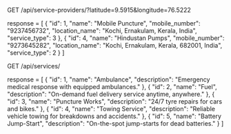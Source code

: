 GET /api/service-providers/?latitude=9.5915&longitude=76.5222

response = 
[
    {
        "id": 1,
        "name": "Mobile Puncture",
        "mobile_number": "9237456732",
        "location_name": "Kochi, Ernakulam, Kerala, India",
        "service_type": 3
    },
    {
        "id": 4,
        "name": "Hindustan Pumps",
        "mobile_number": "9273645282",
        "location_name": "Kochi, Ernakulam, Kerala, 682001, India",
        "service_type": 2
    }
]

GET /api/services/

response =
[
    {
        "id": 1,
        "name": "Ambulance",
        "description": "Emergency medical response with equipped ambulances."
    },
    {
        "id": 2,
        "name": "Fuel",
        "description": "On-demand fuel delivery service anytime, anywhere."
    },
    {
        "id": 3,
        "name": "Puncture Works",
        "description": "24/7 tyre repairs for cars and bikes."
    },
    {
        "id": 4,
        "name": "Towing Service",
        "description": "Reliable vehicle towing for breakdowns and accidents."
    },
    {
        "id": 5,
        "name": "Battery Jump-Start",
        "description": "On-the-spot jump-starts for dead batteries."
    }
]

